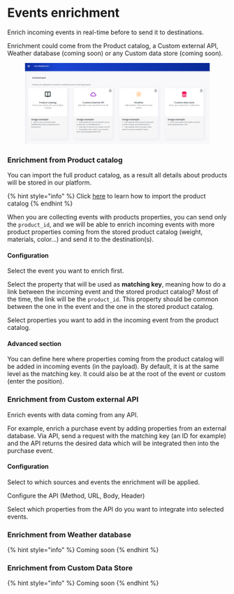 # Events enrichment

Enrich incoming events in real-time before to send it to destinations.

Enrichment could come from the Product catalog, a Custom external API, Weather database (coming soon) or any Custom data store (coming soon).

<figure><img src="../../.gitbook/assets/Event enrichments.png" alt=""><figcaption></figcaption></figure>

### Enrichment from Product catalog

You can import the full product catalog, as a result all details about products will be stored in our platform.

{% hint style="info" %}
Click [here](https://community.commandersact.com/platform-x/features/sources/sources-catalog/product-catalog) to learn how to import the product catalog
{% endhint %}

When you are collecting events with products properties, you can send only the `product_id`, and we will be able to enrich incoming events with more product properties coming from the stored product catalog (weight, materials, color...) and send it to the destination(s).

#### Configuration

Select the event you want to enrich first.

Select the property that will be used as **matching key**, meaning how to do a link between the incoming event and the stored product catalog? Most of the time, the link will be the `product_id`. This property should be common between the one in the event and the one in the stored product catalog.

Select properties you want to add in the incoming event from the product catalog.

#### Advanced section

You can define here where properties coming from the product catalog will be added in incoming events (in the payload). By default, it is at the same level as the matching key. It could also be at the root of the event or custom (enter the position).



### Enrichment from Custom external API

Enrich events with data coming from any API.

For example, enrich a purchase event by adding properties from an external database. Via API, send a request with the matching key (an ID for example) and the API returns the desired data which will be integrated then into the purchase event.

#### Configuration

Select to which sources and events the enrichment will be applied.

Configure the API (Method, URL, Body, Header)

Select which properties from the API do you want to integrate into selected events.



### Enrichment from Weather database

{% hint style="info" %}
Coming soon
{% endhint %}

### Enrichment from Custom Data Store

{% hint style="info" %}
Coming soon
{% endhint %}
